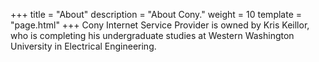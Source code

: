 +++
title = "About"
description = "About Cony."
weight = 10
template = "page.html"
+++
Cony Internet Service Provider is owned by Kris Keillor, who is completing his undergraduate studies at Western Washington University in Electrical Engineering.